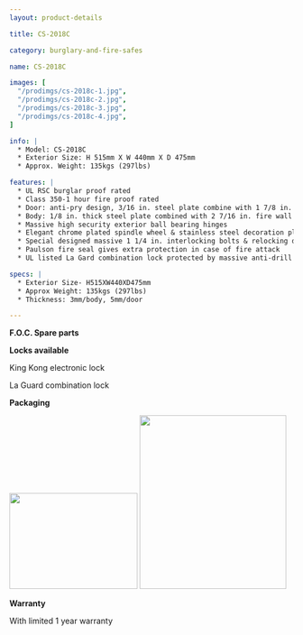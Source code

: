 ```yaml
---
layout: product-details

title: CS-2018C

category: burglary-and-fire-safes

name: CS-2018C

images: [
  "/prodimgs/cs-2018c-1.jpg",
  "/prodimgs/cs-2018c-2.jpg",
  "/prodimgs/cs-2018c-3.jpg",
  "/prodimgs/cs-2018c-4.jpg",
]

info: |
  * Model: CS-2018C
  * Exterior Size: H 515mm X W 440mm X D 475mm
  * Approx. Weight: 135kgs (297lbs)

features: |
  * UL RSC burglar proof rated
  * Class 350-1 hour fire proof rated
  * Door: anti-pry design, 3/16 in. steel plate combine with 1 7/8 in. fire wall
  * Body: 1/8 in. thick steel plate combined with 2 7/16 in. fire wall
  * Massive high security exterior ball bearing hinges
  * Elegant chrome plated spindle wheel & stainless steel decoration plate
  * Special designed massive 1 1/4 in. interlocking bolts & relocking device to superior door security
  * Paulson fire seal gives extra protection in case of fire attack
  * UL listed La Gard combination lock protected by massive anti-drill plate

specs: |
  * Exterior Size- H515XW440XD475mm
  * Approx Weight: 135kgs (297lbs)
  * Thickness: 3mm/body, 5mm/door

---
```


**F.O.C. Spare parts**

**Locks available**

King Kong electronic lock

La Guard combination lock

**Packaging**

<img alt="" src="{PRODIMGS}/prodimgs/cs-2018c-5.jpg" style="width: 227px; height: 170px;" />

<img alt="" src="{PRODIMGS}/prodimgs/cs-2018c-6.jpg" style="width: 260px; height: 308px;" />

**Warranty**

With limited 1 year warranty

